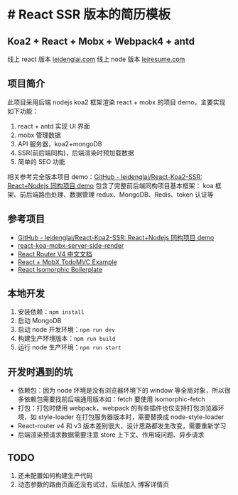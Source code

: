 # # React SSR 版本的简历模板

## Koa2 + React + Mobx + Webpack4 + antd

线上 react 版本 [leidenglai.com](https://www.leidenglai.com)
线上 node 版本 [leiresume.com](https://www.leiresume.com)

## 项目简介

此项目采用后端 nodejs koa2 框架渲染 react + mobx 的项目 demo，主要实现如下功能：

1. react + antd 实现 UI 界面
2. mobx 管理数据
3. API 服务器，koa2+mongoDB
4. SSR(前后端同构)，后端渲染时预加载数据
5. 简单的 SEO 功能

相关参考完全版本项目 demo：[GitHub - leidenglai/React-Koa2-SSR: React+Nodejs 同构项目 demo](https://github.com/leidenglai/React-Koa2-SSR)
包含了完整前后端同构项目基本框架：
koa 框架、前后端路由处理、数据管理 redux、MongoDB、Redis、token 认证等

## 参考项目

- [GitHub - leidenglai/React-Koa2-SSR: React+Nodejs 同构项目 demo](https://github.com/leidenglai/React-Koa2-SSR)
- [react-koa-mobx-server-side-render](https://github.com/undefinedZNN/react-koa-mobx-server-side-render)
- [React Router V4 中文文档](https://github.com/react-translate-team/react-router-CN)
- [React + MobX TodoMVC Example](https://github.com/mobxjs/mobx-react-todomvc)
- [React Isomorphic Boilerplate](https://github.com/chikara-chan/react-isomorphic-boilerplate)

## 本地开发

1. 安装依赖：`npm install`
2. 启动 MongoDB
3. 启动 node 开发环境：`npm run dev`
4. 构建生产环境版本：`npm run build`
5. 运行 node 生产环境：`npm run start`

## 开发时遇到的坑

- 依赖包：因为 node 环境是没有浏览器环境下的 window 等全局对象，所以很多依赖包需要找前后端通用版本如：fetch 要使用 isomorphic-fetch
- 打包：打包时使用 webpack，webpack 的有些插件也仅支持打包浏览器环境，如 style-loader 在打包服务器版本时，需要替换成 node-style-loader
- React-router v4 和 v3 版本差别很大，设计思路都发生改变，需要重新学习
- 后端渲染预请求数据需要注意 store 上下文、作用域问题、异步请求

## TODO

1. 还未配置如何构建生产代码
2. 动态参数的路由页面还没有试过，后续加入 博客详情页
